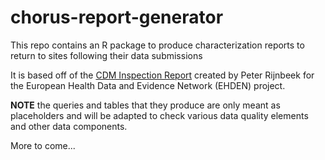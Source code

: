 # chorus-report-generator

This repo contains an R package to produce characterization reports to return to sites following their data submissions

It is based off of the [CDM Inspection Report](https://github.com/EHDEN/CdmInspection) created by Peter Rijnbeek 
for the European Health Data and Evidence Network (EHDEN) project.

**NOTE** the queries and tables that they produce are only meant as placeholders and will be adapted to check 
various data quality elements and other data components.

More to come...
